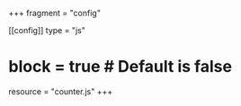 +++
fragment = "config"

[[config]]
  type = "js"
  # block = true # Default is false
  resource = "counter.js"
+++
